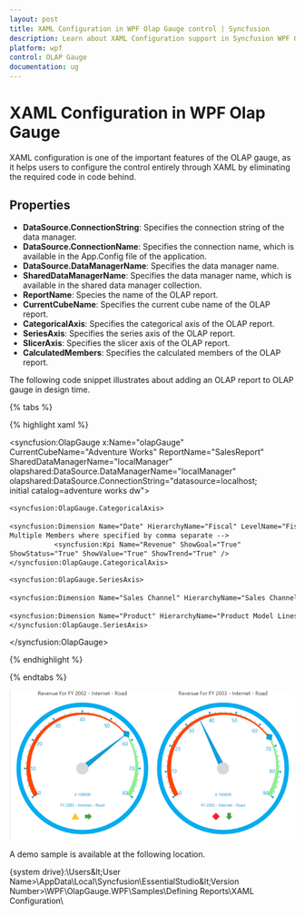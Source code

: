 ```yaml
---
layout: post
title: XAML Configuration in WPF Olap Gauge control | Syncfusion
description: Learn about XAML Configuration support in Syncfusion WPF Olap Gauge control and more.
platform: wpf
control: OLAP Gauge
documentation: ug
---
```


# XAML Configuration in WPF Olap Gauge

XAML configuration is one of the important features of the OLAP gauge, as it helps users to configure the control entirely through XAML by eliminating the required code in code behind.

## Properties

* **DataSource.ConnectionString**: Specifies the connection string of the data manager.
* **DataSource.ConnectionName**: Specifies the connection name, which is available in the App.Config file of the application.
* **DataSource.DataManagerName**: Specifies the data manager name.
* **SharedDataManagerName**: Specifies the data manager name, which is available in the shared data manager collection.
* **ReportName**: Species the name of the OLAP report.
* **CurrentCubeName**: Specifies the current cube name of the OLAP report.
* **CategoricalAxis**: Specifies the categorical axis of the OLAP report.
* **SeriesAxis**: Specifies the series axis of the OLAP report.
* **SlicerAxis**: Specifies the slicer axis of the OLAP report.
* **CalculatedMembers**: Specifies the calculated members of the OLAP report.

The following code snippet illustrates about adding an OLAP report to OLAP gauge in design time.

{% tabs %}

{% highlight xaml %}

<syncfusion:OlapGauge x:Name="olapGauge" CurrentCubeName="Adventure Works" ReportName="SalesReport"
                                         SharedDataManagerName="localManager"
                                         olapshared:DataSource.DataManagerName="localManager"
                                         olapshared:DataSource.ConnectionString="datasource=localhost; initial catalog=adventure works dw">
<!-- Adding Elements to Categorical Axis -->
    <syncfusion:OlapGauge.CategoricalAxis>
               <syncfusion:Dimension Name="Date" HierarchyName="Fiscal" LevelName="Fiscal Year" IncludeMembers="FY 2002, FY 2003"  />     <!- Multiple Members where specified by comma separate -->
               <syncfusion:Kpi Name="Revenue" ShowGoal="True" ShowStatus="True" ShowValue="True" ShowTrend="True" />
    </syncfusion:OlapGauge.CategoricalAxis>
<!-- Adding Elements to Series Axis -->
    <syncfusion:OlapGauge.SeriesAxis>
                <syncfusion:Dimension Name="Sales Channel" HierarchyName="Sales Channel" LevelName="Sales Channel" />
                <syncfusion:Dimension Name="Product" HierarchyName="Product Model Lines" LevelName="Product Line" IncludeMembers="Road" />
    </syncfusion:OlapGauge.SeriesAxis>
</syncfusion:OlapGauge>

{% endhighlight %}

{% endtabs %}

![XAML-Configuration_img1](XAML-Configuration_images/XAML-Configuration_img1.png)

A demo sample is available at the following location.

{system drive}:\Users\&lt;User Name&gt;\AppData\Local\Syncfusion\EssentialStudio\&lt;Version Number&gt;\WPF\OlapGauge.WPF\Samples\Defining Reports\XAML Configuration\
